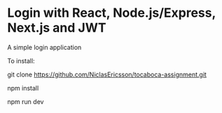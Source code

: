# Login with React, Node.js/Express, Next.js and JWT
A simple login application

To install:

git clone https://github.com/NiclasEricsson/tocaboca-assignment.git

npm install

npm run dev
